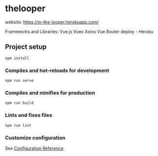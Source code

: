 # thelooper

website: https://m-the-looper.herokuapp.com/

Frameworks and Libraries:
Vue.js
Vuex
Axios
Vue Router
deploy - Heroku

## Project setup
```
npm install
```

### Compiles and hot-reloads for development
```
npm run serve
```

### Compiles and minifies for production
```
npm run build
```

### Lints and fixes files
```
npm run lint
```

### Customize configuration
See [Configuration Reference](https://cli.vuejs.org/config/).
